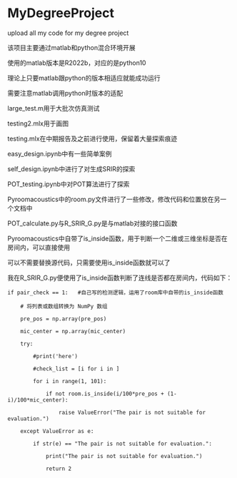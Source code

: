 # MyDegreeProject
upload all my code for my degree project

该项目主要通过matlab和python混合环境开展

使用的matlab版本是R2022b，对应的是python10

理论上只要matlab跟python的版本相适应就能成功运行

需要注意matlab调用python时版本的适配

large_test.m用于大批次仿真测试

testing2.mlx用于画图

testing.mlx在中期报告及之前进行使用，保留着大量探索痕迹

easy_design.ipynb中有一些简单案例

self_design.ipynb中进行了对生成SRIR的探索

POT_testing.ipynb中对POT算法进行了探索

Pyroomacoustics中的room.py文件进行了一些修改，修改代码和位置放在另一个文档中

POT_calculate.py与R_SRIR_G.py是与matlab对接的接口函数

Pyroomacoustics中自带了is_inside函数，用于判断一个二维或三维坐标是否在房间内，可以直接使用

可以不需要替换源代码，只需要使用is_inside函数就可以了

我在R_SRIR_G.py便使用了is_inside函数判断了连线是否都在房间内，代码如下：

    if pair_check == 1:   #自己写的检测逻辑，运用了room库中自带的is_inside函数

        # 将列表或数组转换为 NumPy 数组
        
        pre_pos = np.array(pre_pos)
        
        mic_center = np.array(mic_center)
        
        try:
        
            #print('here')
            
            #check_list = [i for i in ]
            
            for i in range(1, 101):
            
                if not room.is_inside(i/100*pre_pos + (1-i)/100*mic_center):
                
                    raise ValueError("The pair is not suitable for evaluation.")
                    
        except ValueError as e:
        
            if str(e) == "The pair is not suitable for evaluation.":
            
                print("The pair is not suitable for evaluation.")
                
                return 2
                
